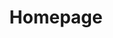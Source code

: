 ---
layout: base__homepage
title: Homepage
permalink: /
regenerate: true
hero: /img/content/video/video-1.jpg
theme: theme-home-hero
---